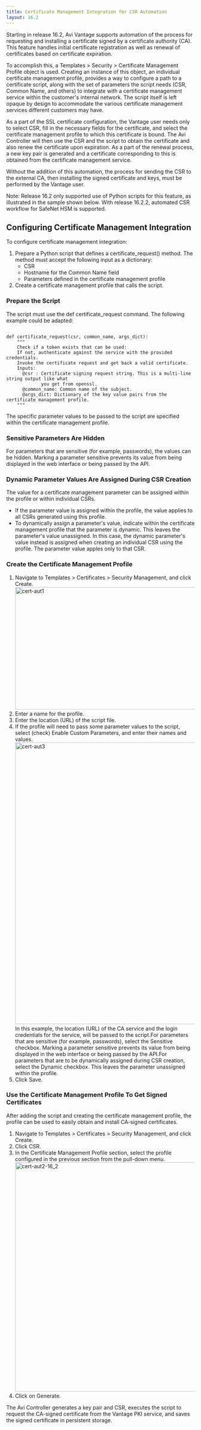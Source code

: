 ```yaml
---
title: Certificate Management Integration for CSR Automation
layout: 16.2
---
```

Starting in release 16.2, Avi Vantage supports automation of the process for requesting and installing a certificate signed by a certificate authority (CA). This feature handles initial certificate registration as well as renewal of certificates based on certificate expiration.

To accomplish this, a Templates > Security > Certificate Management Profile object is used. Creating an instance of this object, an individual certificate management profile, provides a way to configure a path to a certificate script, along with the set of parameters the script needs (CSR, Common Name, and others) to integrate with a certificate management service within the customer's internal network. The script itself is left opaque by design to accommodate the various certificate management services different customers may have.

<a name="automated-CSR-workflow-for-HSM"></a>
As a part of the SSL certificate configuration, the Vantage user needs only to select CSR, fill in the necessary fields for the certificate, and select the certificate management profile to which this certificate is bound. The Avi Controller will then use the CSR and the script to obtain the certificate and also renew the certificate upon expiration. As a part of the renewal process, a new key pair is generated and a certificate corresponding to this is obtained from the certificate management service.

Without the addition of this automation, the process for sending the CSR to the external CA, then installing the signed certificate and keys, must be performed by the Vantage user.

Note: Release 16.2 only supported use of Python scripts for this feature, as illustrated in the sample shown below. With release 16.2.2, automated CSR workflow for SafeNet HSM is supported.

## Configuring Certificate Management Integration

To configure certificate management integration:
<ol> 
 <li>Prepare a Python script that defines a certificate_request() method. The method must accept the following input as a dictionary: 
  <ul> 
   <li>CSR</li> 
   <li>Hostname for the Common Name field</li> 
   <li>Parameters defined in the certificate management profile</li> 
  </ul> </li> 
 <li>Create a certificate management profile that calls the script.</li> 
</ol>  

### Prepare the Script

The script must use the def certificate_request command. The following example could be adapted:

<pre class="command-line language-bash" data-user="aviuser" data-host="avihost" data-output="1-100" white-space="pre"><code>
def certificate_request(csr, common_name, args_dict):
    """
    Check if a token exists that can be used:
    If not, authenticate against the service with the provided credentials.
    Invoke the certificate request and get back a valid certificate.
    Inputs:
      @csr : Certificate signing request string. This is a multi-line string output like what
             you get from openssl.
      @common_name: Common name of the subject.
      @args_dict: Dictionary of the key value pairs from the certificate management profile.
    """
</code></pre> 

The specific parameter values to be passed to the script are specified within the certificate management profile.

### Sensitive Parameters Are Hidden

For parameters that are sensitive (for example, passwords), the values can be hidden. Marking a parameter sensitive prevents its value from being displayed in the web interface or being passed by the API.

### Dynamic Parameter Values Are Assigned During CSR Creation

The value for a certificate management parameter can be assigned within the profile or within individual CSRs.

* If the parameter value is assigned within the profile, the value applies to all CSRs generated using this profile.
* To dynamically assign a parameter's value, indicate within the certificate management profile that the parameter is dynamic. This leaves the parameter's value unassigned. In this case, the dynamic parameter's value instead is assigned when creating an individual CSR using the profile. The parameter value apples only to that CSR.  

### Create the Certificate Management Profile

<ol> 
 <li>Navigate to Templates &gt; Certificates &gt; Security Management, and click Create.<br> <a href="img/cert-aut1.png"><img class="alignnone size-full wp-image-7975" src="img/cert-aut1.png" alt="cert-aut1" width="906" height="326"></a></li> 
 <li>Enter a name for the profile.</li> 
 <li>Enter the location (URL) of the script file.</li> 
 <li>If the profile will need to pass some parameter values to the script, select (check) Enable Custom Parameters, and enter their names and values.<br> <a href="img/cert-aut3.png"><img class="alignnone size-full wp-image-7978" src="img/cert-aut3.png" alt="cert-aut3" width="1729" height="751"></a><br> In this example, the location (URL) of the CA service and the login credentials for the service, will be passed to the script.For parameters that are sensitive (for example, passwords), select the Sensitive checkbox. Marking a parameter sensitive prevents its value from being displayed in the web interface or being passed by the API.For parameters that are to be dynamically assigned during CSR creation, select the Dynamic checkbox. This leaves the parameter unassigned within the profile.</li> 
 <li>Click Save.</li> 
</ol>  

### Use the Certificate Management Profile To Get Signed Certificates

After adding the script and creating the certificate management profile, the profile can be used to easily obtain and install CA-signed certificates.
<ol> 
 <li>Navigate to Templates &gt; Certificates &gt; Security Management, and click Create.</li> 
 <li>Click CSR.</li> 
 <li>In the Certificate Management Profile section, select the profile configured in the previous section from the pull-down menu.<br> <a href="img/cert-aut2-16_2.png"><img class="alignnone size-full wp-image-9129" src="img/cert-aut2-16_2.png" alt="cert-aut2-16_2" width="956" height="611"></a></li> 
 <li>Click on Generate.</li> 
</ol> 

The Avi Controller generates a key pair and CSR, executes the script to request the CA-signed certificate from the Vantage PKI service, and saves the signed certificate in persistent storage.


